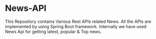 # News-API
This Repository contains Various Rest APIs related News. All the APIs are implemented by using Spring Boot framework. Internally we have used News Api for getting latest, popular &amp; Top news.
